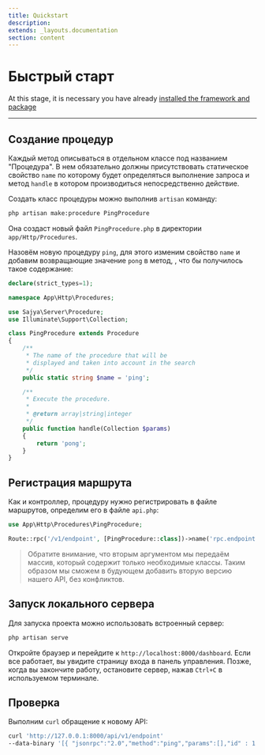 ```yaml
---
title: Quickstart
description:
extends: _layouts.documentation
section: content
---
```


# Быстрый старт

At this stage, it is necessary you have already [installed the framework and package](/docs/installation)

----


## Создание процедур

Каждый метод описываться в отдельном классе под названием "Процедура". В нем обязательно должны присутствовать
статическое свойство `name` по которому будет определяться выполнение запроса и метод `handle` в котором производиться непосредственно действие.

Создать класс процедуры можно выполнив `artisan` команду:

```bash
php artisan make:procedure PingProcedure
```
 
Она создаст новый файл `PingProcedure.php` в директории `app/Http/Procedures`.

Назовём новую процедуру `ping`, для этого изменим свойство `name` и добавим возвращающие значение `pong` в метод, , что бы получилось такое содержание:

```php
declare(strict_types=1);

namespace App\Http\Procedures;

use Sajya\Server\Procedure;
use Illuminate\Support\Collection;

class PingProcedure extends Procedure
{
    /**
     * The name of the procedure that will be
     * displayed and taken into account in the search
     */
    public static string $name = 'ping';

    /**
     * Execute the procedure.
     *
     * @return array|string|integer
     */
    public function handle(Collection $params)
    {
        return 'pong';
    }
}
```

## Регистрация маршрута

Как и контроллер, процедуру нужно регистрировать в файле маршрутов, определим его в файле `api.php`:

```php
use App\Http\Procedures\PingProcedure;

Route::rpc('/v1/endpoint', [PingProcedure::class])->name('rpc.endpoint');
```

> Обратите внимание, что вторым аргументом мы передаём массив, который содержит только необходимые классы. Таким образом мы сможем в будующем добавить вторую версию нашего API, без конфликтов.


## Запуск локального сервера

Для запуска проекта можно использовать встроенный сервер:
```bash
php artisan serve
```

Откройте браузер и перейдите к `http://localhost:8000/dashboard`. Если все работает, вы увидите страницу входа в панель управления. Позже, когда вы закончите работу, остановите сервер, нажав `Ctrl+C` в используемом терминале.

## Проверка 

Выполним `curl` обращение к новому API:

```bash
curl 'http://127.0.0.1:8000/api/v1/endpoint' 
--data-binary '[{ "jsonrpc":"2.0","method":"ping","params":[],"id" : 1 }]'
```
